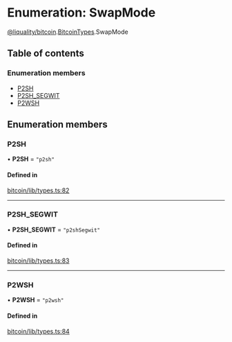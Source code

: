 # Enumeration: SwapMode

[@liquality/bitcoin](../wiki/@liquality.bitcoin).[BitcoinTypes](../wiki/@liquality.bitcoin.BitcoinTypes).SwapMode

## Table of contents

### Enumeration members

- [P2SH](../wiki/@liquality.bitcoin.BitcoinTypes.SwapMode#p2sh)
- [P2SH\_SEGWIT](../wiki/@liquality.bitcoin.BitcoinTypes.SwapMode#p2sh_segwit)
- [P2WSH](../wiki/@liquality.bitcoin.BitcoinTypes.SwapMode#p2wsh)

## Enumeration members

### P2SH

• **P2SH** = `"p2sh"`

#### Defined in

[bitcoin/lib/types.ts:82](https://github.com/liquality/chainabstractionlayer/blob/9cc13847/packages/bitcoin/lib/types.ts#L82)

___

### P2SH\_SEGWIT

• **P2SH\_SEGWIT** = `"p2shSegwit"`

#### Defined in

[bitcoin/lib/types.ts:83](https://github.com/liquality/chainabstractionlayer/blob/9cc13847/packages/bitcoin/lib/types.ts#L83)

___

### P2WSH

• **P2WSH** = `"p2wsh"`

#### Defined in

[bitcoin/lib/types.ts:84](https://github.com/liquality/chainabstractionlayer/blob/9cc13847/packages/bitcoin/lib/types.ts#L84)
